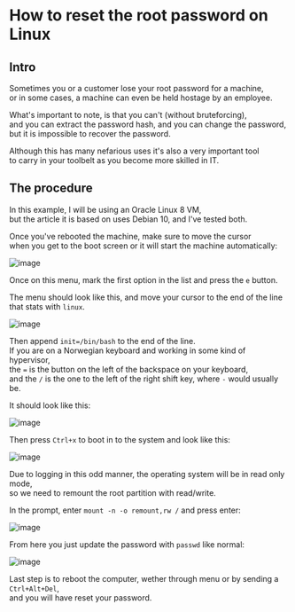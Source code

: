 # How to reset the root password on Linux
## Intro
Sometimes you or a customer lose your root password for a machine,  
or in some cases, a machine can even be held hostage by an employee.  
  
What's important to note, is that you can't (without bruteforcing),  
and you can extract the password hash, and you can change the password,  
but it is impossible to recover the password.   
  
Although this has many nefarious uses it's also a very important tool  
to carry in your toolbelt as you become more skilled in IT.  

## The procedure
In this example, I will be using an Oracle Linux 8 VM,  
but the article it is based on uses Debian 10, and I've tested both.  
  
Once you've rebooted the machine, make sure to move the cursor  
when you get to the boot screen or it will start the machine automatically:  
  
![image](https://github.com/user-attachments/assets/d60208ce-eaa3-4da5-b2ec-52378de7790b)  
  
Once on this menu, mark the first option in the list and press the ```e``` button.  
  
The menu should look like this, and move your cursor to the end of the line that stats with ```linux```.  
  
![image](https://github.com/user-attachments/assets/8857eff0-16d9-4cc8-aaa4-34a642df4b9c)  
  
Then append ```init=/bin/bash``` to the end of the line.  
If you are on a Norwegian keyboard and working in some kind of hypervisor,  
the ```=``` is the button on the left of the backspace on your keyboard,  
and the ```/``` is the one to the left of the right shift key, where ```-``` would usually be.  
  
It should look like this:  
  
![image](https://github.com/user-attachments/assets/8541366f-f016-4217-bb8e-3b78d6cd4b21)  
  
Then press ```Ctrl+x``` to boot in to the system and look like this:  
  
![image](https://github.com/user-attachments/assets/3de7ac22-2f46-4669-bc28-63bee3c5b6b0)  
  
Due to logging in this odd manner, the operating system will be in read only mode,  
so we need to remount the root partition with read/write.  
  
In the prompt, enter ```mount -n -o remount,rw /``` and press enter:  
  
![image](https://github.com/user-attachments/assets/87dc17cc-3b2c-4960-879c-0ec6ca198c97)  

From here you just update the password with ```passwd``` like normal:  
  
![image](https://github.com/user-attachments/assets/84e9a94a-9872-4e35-8d1a-40704919ed1e)  
  
Last step is to reboot the computer, wether through menu or by sending a ```Ctrl+Alt+Del```,  
and you will have reset your password.  
